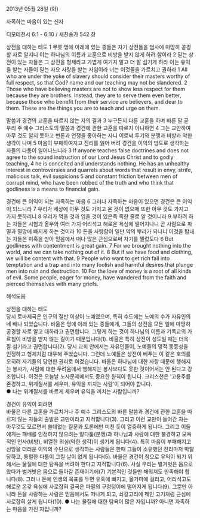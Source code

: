 2013년 05월 28일 (화)

자족하는 마음이 있는 신자



디모데전서 6:1 - 6:10 / 새찬송가 542 장


상전을 대하는 태도
1 무릇 멍에 아래에 있는 종들은 자기 상전들을 범사에 마땅히 공경할 자로 알지니 이는 하나님의 이름과 교훈으로 비방을 받지 않게 하려 함이라 2 믿는 상전이 있는 자들은 그 상전을 형제라고 가볍게 여기지 말고 더 잘 섬기게 하라 이는 유익을 받는 자들이 믿는 자요 사랑을 받는 자임이라 너는 이것들을 가르치고 권하라
1 All who are under the yoke of slavery should consider their masters worthy of full respect, so that God? name and our teaching may not be slandered. 2 Those who have believing masters are not to show less respect for them because they are brothers. Instead, they are to serve them even better, because those who benefit from their service are believers, and dear to them. These are the things you are to teach and urge on them.  

말씀과 경건의 교훈을 따르지 않는 자의 결과
3 누구든지 다른 교훈을 하며 바른 말 곧 우리 주 예수 그리스도의 말씀과 경건에 관한 교훈을 따르지 아니하면 4 그는 교만하여 아무 것도 알지 못하고 변론과 언쟁을 좋아하는 자니 이로써 투기와 분쟁과 비방과 악한 생각이 나며 5 마음이 부패하여지고 진리를 잃어 버려 경건을 이익의 방도로 생각하는 자들의 다툼이 일어나느니라
3 If anyone teaches false doctrines and does not agree to the sound instruction of our Lord Jesus Christ and to godly teaching, 4 he is conceited and understands nothing. He has an unhealthy interest in controversies and quarrels about words that result in envy, strife, malicious talk, evil suspicions  5 and constant friction between men of corrupt mind, who have been robbed of the truth and who think that godliness is a means to financial gain.   

경건에 큰 이익이 되는 자족하는 마음
6 그러나 자족하는 마음이 있으면 경건은 큰 이익이 되느니라 7 우리가 세상에 아무 것도 가지고 온 것이 없으매 또한 아무 것도 가지고 가지 못하리니 8 우리가 먹을 것과 입을 것이 있은즉 족한 줄로 알 것이니라 9 부하려 하는 자들은 시험과 올무와 여러 가지 어리석고 해로운 욕심에 떨어지나니 곧 사람으로 파멸과 멸망에 빠지게 하는 것이라 10 돈을 사랑함이 일만 악의 뿌리가 되나니 이것을 탐내는 자들은 미혹을 받아 믿음에서 떠나 많은 근심으로써 자기를 찔렀도다 
6 But godliness with contentment is great gain. 7 For we brought nothing into the world, and we can take nothing out of it.  8 But if we have food and clothing, we will be content with that. 9 People who want to get rich fall into temptation and a trap and into many foolish and harmful desires that plunge men into ruin and destruction. 10 For the love of money is a root of all kinds of evil. Some people, eager for money, have wandered from the faith and pierced themselves with many griefs.

해석도움





상전을 대하는 태도  
당시 로마제국은 인구의 절반 이상이 노예였으며, 특히 수도에는 노예의 수가 자유인의 네 배나 되었습니다. 바울은 멍에 아래 있는 종들에게, 그들의 상전을 모든 일에 마땅히 공경할 자로 알고 대하라고 권면합니다. 그렇게 하는 것이 하나님의 이름과 기독교의 가르침이 비방을 받지 않는 길이기 때문입니다(1). 바울은 특히 상전이 성도일 때는 더욱 잘 섬기라고 권면합니다(2). 당시 교회 안에서는 자유인들이, 노예들의 영적 동등성을 인정하고 형제처럼 대우해 주었습니다. 그런데 노예들은 상전이 베푸는 이 같은 호의를 오히려 자기들의 당연한 권리로 여겼습니다. 바울은 하나님에 대한 사랑 때문에 행해지는 봉사가, 사람에 대한 두려움에서 행해지는 봉사보다도 못한 것이어서는 안 된다고 강조합니다. 이것은 오늘날 노사문제에서도 중요한 원칙이 됩니다. 크리스천은 ‘고용주를 존경하고, 위계질서를 세우며, 유익을 끼치는 사람’이 되어야 합니다.   
● 나는 위계질서를 바르게 세우며 유익을 끼치는 사람입니까? 

경건이 유익이 되려면  
바울은 다른 교훈을 가르치거나 주 예수 그리스도의 바른 말씀과 경건에 관한 교훈을 따르지 않는 자들의 출발은 교만이라고 지적합니다(3). 그리고 이런 교만이 들어간 자는 아무것도 모르면서 쓸데없는 질문과 토론에만 미친 듯이 열중하게 됩니다. 그리고 이들에게는 패배를 인정하지 않으려는 말다툼(분쟁)과 하나님과 사람에 대한 불경하고 모욕적인 언사(비방), 비열한 의심(악한 생각)이 생기게 됩니다(4). 특히 마음이 부패해지고 신앙을 더러운 이익의 수단으로 생각하는 사람들은 한때 그들이 소유했던 진리마저 박탈당하고, 통렬한 다툼이 그칠 날이 없게 됩니다(5). 바울은 경건이 참으로 유익이 되기 위해서는 물질에 대한 탐욕을 버려야 한다고 지적합니다(6). 사실 우리는 벌거벗은 몸으로 왔다가 벌거벗은 몸으로 돌아갈 존재이기에(7) 기본적인 것들만 채워져도 만족해야 합니다(8). 그러나 돈에 인생의 목표를 두면 유혹에 빠지고, 올가미에 걸리고, 어리석고도 해로운 온갖 욕심에 사로잡혀 결국은 파멸의 구렁텅이에 떨어지게 됩니다(9). 그뿐만 아니라 돈을 사랑하는 사람은 믿음에서도 떠나게 되고, 쇠갈고리에 꿰인 고기처럼 근심에 사로잡혀 살게 됩니다(10). 
● 나는 물질에 대한 탐욕이 많은 자입니까? 아니면 자족하는 마음을 가진 자입니까?